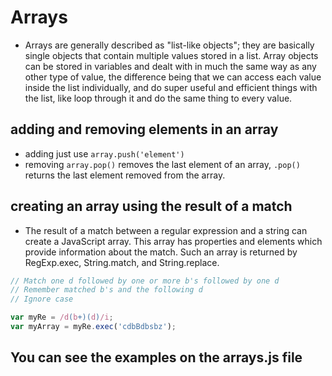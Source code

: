 # Arrays

- Arrays are generally described as "list-like objects"; they are basically single objects that contain multiple values stored in a list. Array objects can be stored in variables and dealt with in much the same way as any other type of value, the difference being that we can access each value inside the list individually, and do super useful and efficient things with the list, like loop through it and do the same thing to every value.

## adding and removing elements in an array

- adding just use `array.push('element')`
- removing `array.pop()` removes the last element of an array, `.pop()` returns the last element removed from the array.

## creating an array using the result of a match

- The result of a match between a regular expression and a string can create a JavaScript array. This array has properties and elements which provide information about the match. Such an array is returned by RegExp.exec, String.match, and String.replace.

```javascript
// Match one d followed by one or more b's followed by one d
// Remember matched b's and the following d
// Ignore case

var myRe = /d(b+)(d)/i;
var myArray = myRe.exec('cdbBdbsbz');
```

## **You can see the examples on the arrays.js file**
